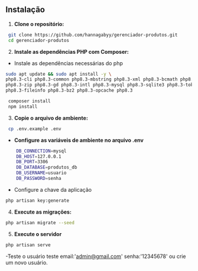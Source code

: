 
## Instalação

1. **Clone o repositório:**

```bash
 git clone https://github.com/hannagabyy/gerenciador-produtos.git
 cd gerenciador-produtos
```
2. **Instale as dependências PHP com Composer:**  
- Instale as dependências necessárias do php
```bash
sudo apt update && sudo apt install -y \
php8.3-cli php8.3-common php8.3-mbstring php8.3-xml php8.3-bcmath php8.3-curl \
php8.3-zip php8.3-gd php8.3-intl php8.3-mysql php8.3-sqlite3 php8.3-tokenizer \
php8.3-fileinfo php8.3-bz2 php8.3-opcache php8.3

```

```bash
 composer install
 npm install
```
3. **Copie o arquivo de ambiente:**  
```bash
 cp .env.example .env
```

 - **Configure as variáveis de ambiente no arquivo .env**  
```bash
    DB_CONNECTION=mysql
    DB_HOST=127.0.0.1
    DB_PORT=3306
    DB_DATABASE=produtos_db
    DB_USERNAME=usuario
    DB_PASSWORD=senha

```
- Configure a chave da aplicação
```bash
php artisan key:generate
```
4. **Execute as migrações:**
```bash
php artisan migrate --seed
```

5. **Execute o servidor**
```bash
php artisan serve
````
-Teste o usuário teste email:'admin@gmail.com' senha:'12345678' ou crie um novo usuário.